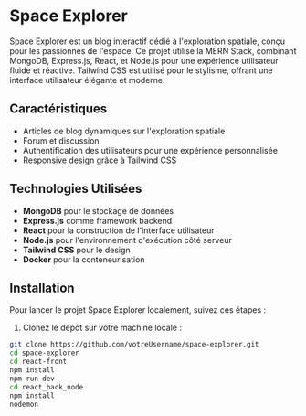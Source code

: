 # Space Explorer

Space Explorer est un blog interactif dédié à l'exploration spatiale, conçu pour les passionnés de l'espace. Ce projet utilise la MERN Stack, combinant MongoDB, Express.js, React, et Node.js pour une expérience utilisateur fluide et réactive. Tailwind CSS est utilisé pour le stylisme, offrant une interface utilisateur élégante et moderne.

## Caractéristiques

- Articles de blog dynamiques sur l'exploration spatiale
- Forum et discussion 
- Authentification des utilisateurs pour une expérience personnalisée
- Responsive design grâce à Tailwind CSS

## Technologies Utilisées

- **MongoDB** pour le stockage de données
- **Express.js** comme framework backend
- **React** pour la construction de l'interface utilisateur
- **Node.js** pour l'environnement d'exécution côté serveur
- **Tailwind CSS** pour le design
- **Docker** pour la conteneurisation  
## Installation

Pour lancer le projet Space Explorer localement, suivez ces étapes :

1. Clonez le dépôt sur votre machine locale :

```bash
git clone https://github.com/votreUsername/space-explorer.git
cd space-explorer
cd react-front 
npm install
npm run dev
cd react_back_node
npm install
nodemon
```
